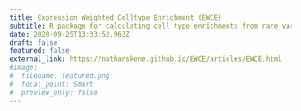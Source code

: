 ```yaml
---
title: Expression Weighted Celltype Enrichment (EWCE)
subtitle: R package for calculating cell type enrichments from rare variants/transcriptomes/proteomes
date: 2020-09-25T13:33:52.963Z
draft: false
featured: false
external_link: https://nathanskene.github.io/EWCE/articles/EWCE.html
#image:
#  filename: featured.png
#  focal_point: Smart
#  preview_only: false
---
```


